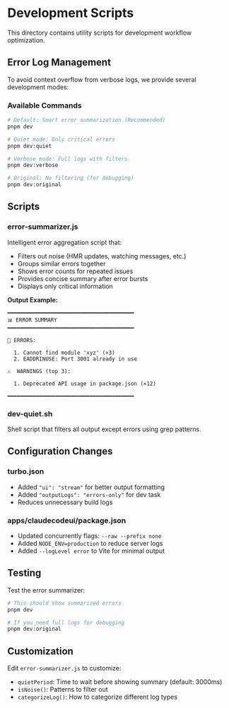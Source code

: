 # Development Scripts

This directory contains utility scripts for development workflow optimization.

## Error Log Management

To avoid context overflow from verbose logs, we provide several development modes:

### Available Commands

```bash
# Default: Smart error summarization (Recommended)
pnpm dev

# Quiet mode: Only critical errors
pnpm dev:quiet

# Verbose mode: Full logs with filters
pnpm dev:verbose

# Original: No filtering (for debugging)
pnpm dev:original
```

## Scripts

### error-summarizer.js

Intelligent error aggregation script that:

- Filters out noise (HMR updates, watching messages, etc.)
- Groups similar errors together
- Shows error counts for repeated issues
- Provides concise summary after error bursts
- Displays only critical information

**Output Example:**

```
━━━━━━━━━━━━━━━━━━━━━━━━━━━━━━━━━━━━━━━━
📊 ERROR SUMMARY
━━━━━━━━━━━━━━━━━━━━━━━━━━━━━━━━━━━━━━━━

🔴 ERRORS:

  1. Cannot find module 'xyz' (×3)
  2. EADDRINUSE: Port 3001 already in use

⚠️  WARNINGS (top 3):

  1. Deprecated API usage in package.json (×12)

━━━━━━━━━━━━━━━━━━━━━━━━━━━━━━━━━━━━━━━━
```

### dev-quiet.sh

Shell script that filters all output except errors using grep patterns.

## Configuration Changes

### turbo.json

- Added `"ui": "stream"` for better output formatting
- Added `"outputLogs": "errors-only"` for dev task
- Reduces unnecessary build logs

### apps/claudecodeui/package.json

- Updated concurrently flags: `--raw --prefix none`
- Added `NODE_ENV=production` to reduce server logs
- Added `--logLevel error` to Vite for minimal output

## Testing

Test the error summarizer:

```bash
# This should show summarized errors
pnpm dev

# If you need full logs for debugging
pnpm dev:original
```

## Customization

Edit `error-summarizer.js` to customize:

- `quietPeriod`: Time to wait before showing summary (default: 3000ms)
- `isNoise()`: Patterns to filter out
- `categorizeLog()`: How to categorize different log types
